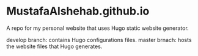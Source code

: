 # MustafaAlshehab.github.io
A repo for my personal website that uses Hugo static website generator. 

develop branch: contains Hugo configurations files. 
master brnach: hosts the website files that Hugo generates.
